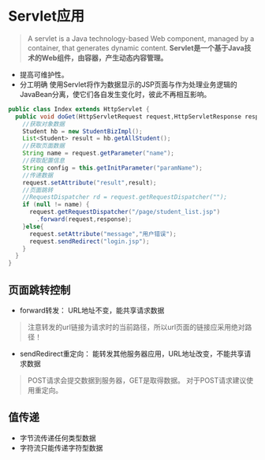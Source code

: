 # Servlet应用

>  A servlet is a Java technology-based Web component, managed by a container, that generates dynamic content.
**Servlet是一个基于Java技术的Web组件，由容器，产生动态内容管理。**


* 提高可维护性。
* 分工明确
使用Servlet将作为数据显示的JSP页面与作为处理业务逻辑的JavaBean分离，使它们各自发生变化时，彼此不再相互影响。


```java
public class Index extends HttpServlet {
  public void doGet(HttpServletRequest request,HttpServletResponse response) throws ServletException, IOException {
    //获取对象数据
    Student hb = new StudentBizImpl();
    List<Student> result = hb.getAllStudent();
    //获取页面数据
    String name = request.getParameter("name");
    //获取配置信息
    String config = this.getInitParameter("paramName");
    //传递数据
    request.setAttribute("result",result);
    //页面跳转
    //RequestDispatcher rd = request.getRequestDispatcher("");
    if (null != name) {
      request.getRequestDispatcher("/page/student_list.jsp")
        .forward(request,response);
    }else{
      request.setAttribute("message","用户错误");
      request.sendRedirect("login.jsp");
    }
  }
}
```
## 页面跳转控制
* forward转发：
URL地址不变，能共享请求数据
> 注意转发的url链接为请求时的当前路径，所以url页面的链接应采用绝对路径！

*  sendRedirect重定向：
能转发其他服务器应用，URL地址改变，不能共享请求数据
> POST请求会提交数据到服务器，GET是取得数据。
对于POST请求建议使用重定向。


## 值传递
* 字节流传递任何类型数据
* 字符流只能传递字符型数据